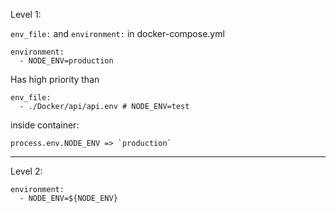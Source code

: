 Level 1:

`env_file:` and `environment:` in docker-compose.yml

    environment:
      - NODE_ENV=production

Has high priority than

    env_file:
      - ./Docker/api/api.env # NODE_ENV=test

inside container:
```
process.env.NODE_ENV => `production`
```

____

Level 2:

    environment:
      - NODE_ENV=${NODE_ENV}
